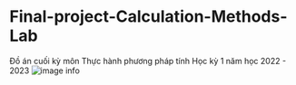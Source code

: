# Final-project-Calculation-Methods-Lab
Đồ án cuối kỳ môn Thực hành phương pháp tính Học kỳ 1 năm học 2022 - 2023
![image info](gioi_thieu/gioi_thieu.png)
